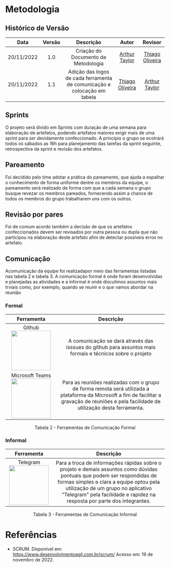 # Metodologia 

## Histórico de Versão

|Data|Versão|Descrição|Autor|Revisor|
| :----------: | :------: | :-----------: | :---------: |:---------: |
|20/11/2022|1.0|Criação do Documento de Metodologia| [Arthur Taylor](https://github.com/Eruel6)|[Thiago Oliveira](https://github.com/Thiab394)
|20/11/2022|1.1|Adição das logos de cada ferramenta de comunicação e colocação em tabela| [Thiago Oliveira](https://github.com/Thiab394)|[Arthur Taylor](https://github.com/Eruel6)

## Sprints

O projeto será divido em Sprints com duração de uma semana para elaboração de artefatos, podendo artefatos maiores exigir mais de uma sprint para ser devidamente confeccionado. A princípio o grupo se ecotrará todos os sábados as 16h para planejamento das tarefas da sprint seguinte, retrospectiva da sprint e revisão dos artefatos. 

## Pareamento

Foi decidido pelo time adotar a prática do pareamento, que ajuda a espalhar o conhecimento de forma uniforme dentre os membros da equipe, o pareamento será realizado de forma com que a cada semana o grupo busque revezar os membros pareados, fornecendo assim a chance de todos os membros do grupo trabalharem uns com os outros. 

## Revisão por pares

Foi de comum acordo também a decisão de que os artefatos confeccionados devem ser revisados por outra pessoa ou dupla que não participou na elaboração deste artefato afim de detectar possíveis erros no artefato.

## Comunicação

Acomunicação da equipe foi realizadapor meio das ferramentas listadas nas tabela 2 e tabela 3. A comunicação formal é onde foram desenvolvidas e planejadas as atividades e a informal é onde discutimos assuntos mais trviais como, por exemplo, quando se reunir e o que vamos abordar na reunião
### Formal 

| Ferramenta | Descrição |
| :-: | :-: |
| Github  <img src="https://github.com/Requisitos-de-Software/2022.2-MEI/blob/Mk-docs/docs/assets/ferramentasLogo/github.svg" width="125" height="125"></img>| A comunicação se dará através das isssues do github para assuntos mais formais e técnicos sobre o projeto| 
| Microsoft Teams <img src="https://github.com/Requisitos-de-Software/2022.2-MEI/blob/Mk-docs/docs/assets/ferramentasLogo/microsoft-teams.svg" width="125" height="125"></img> | Para as reuniões realizadas com o grupo de forma remota será utilizada a plataforma da Microsoft a fim de facilitar a gravação de reuniões e pela facilidade de utilização desta ferramenta.| 
<figcaption align="center">Tabela 2 - Ferramentas de Comunicação Formal</figcaption>

### Informal

| Ferramenta | Descrição |
| :-: | :-: |
| Telegram <img src="https://github.com/Requisitos-de-Software/2022.2-MEI/blob/Mk-docs/docs/assets/ferramentasLogo/telegram.svg" width="125" height="125"></img>| Para a troca de informações rápidas sobre o projeto e demais assuntos como dúvidas pontuais que podem ser respondidas de formas simples e clara a equipe optou pela utilização de um grupo no aplicativo "Telegram" pela facilidade e rapidez na resposta por parte dos integrantes.| 
<figcaption align="center">Tabela 3 - Ferramentas de Comunicação Informal</figcaption>

# Referências
- SCRUM. Disponível em: https://www.desenvolvimentoagil.com.br/scrum/ Acesso em: 19 de novembro de 2022.
